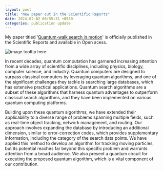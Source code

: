```yaml
---
layout: post
title: "New paper out in the Scientific Reports"
date: 2024-02-02 00:55:31 +0530
categories: publication update
---
```


My paper titled '[Quantum-walk search in motion](https://www.nature.com/articles/s41598-024-51709-0)' is officially published in the Scientific Reports and available in Open acess.

![image tooltip here](/manoline-git.github.io/img/graph.jpg)

In recent decades, quantum computation has garnered increasing attention from a wide array of scientific disciplines, including physics, biology, computer science, and industry. Quantum computers are designed to surpass classical computers by leveraging quantum algorithms, and one of the significant challenges they tackle is searching large databases, which has extensive practical applications. Quantum search algorithms are a subset of these algorithms that harness quantum advantages to outperform classical search algorithms, and they have been implemented on various quantum computing platforms. <br>

Building upon these quantum algorithms, we have extended their applicability to a diverse range of problems spanning multiple fields, such as real-time object tracking, network management, and routing. Our approach involves expanding the database by introducing an additional dimension, similar to error-correction codes, which provides supplementary information, including the category of the search data points. We have applied this method to develop an algorithm for tracking moving particles, but its potential reaches far beyond this specific problem and warrants attention from a broad audience. We also present a quantum circuit for executing the proposed quantum algorithm, which is a vital component of our contribution.
